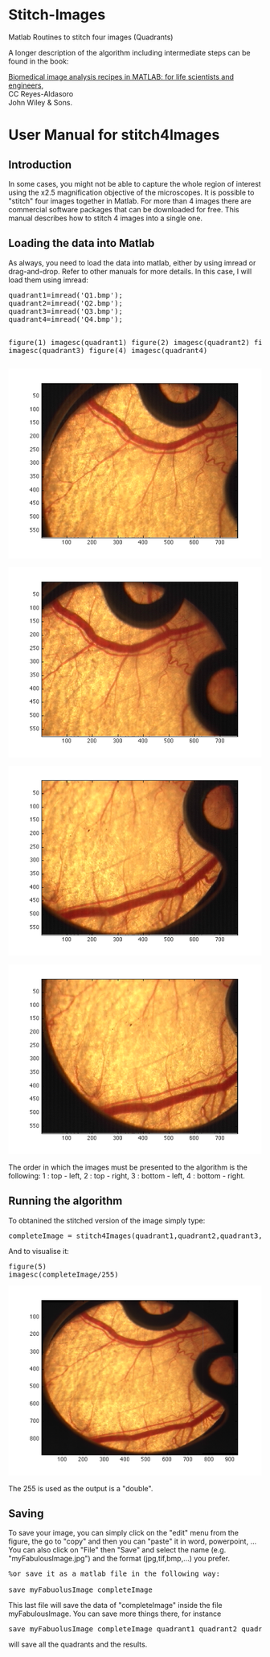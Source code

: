 # Stitch-Images
Matlab Routines to stitch four images (Quadrants)


<p>
A longer description of the algorithm including intermediate steps can be found in the book:
</p>
<p>
 <a href="http://onlinelibrary.wiley.com/book/10.1002/9781118657546">
  Biomedical image analysis recipes in MATLAB: for life scientists and engineers</a>, <br>
CC Reyes-Aldasoro<br>
John Wiley & Sons.
</p>

 <div class="content"><h1>User Manual for stitch4Images</h1><!--introduction--><!--/introduction-->
<h2>Introduction<a name="1"></a></h2>
<p>In some cases, you might not be able to capture the whole region of
interest using the x2.5 magnification objective of the microscopes. It
is possible to "stitch" four images together in Matlab. For more than 4
images there are commercial software packages that can be downloaded for
free. This manual describes how to stitch 4 images into a single one.</p>
          <h2>Loading the data into Matlab<a name="2"></a></h2>
<p>As always, you need to load the data into matlab, either by using imread or drag-and-drop. Refer to other manuals for more details. In this case, I will load them using imread:</p>
<pre class="codeinput">quadrant1=imread(<span class="string">'Q1.bmp'</span>);
quadrant2=imread(<span class="string">'Q2.bmp'</span>);
quadrant3=imread(<span class="string">'Q3.bmp'</span>);
quadrant4=imread(<span class="string">'Q4.bmp'</span>);

figure(1)
imagesc(quadrant1)
figure(2)
imagesc(quadrant2)
figure(3)
imagesc(quadrant3)
figure(4)
imagesc(quadrant4)
</pre>


![Screenshot](userManualStitch_01.png)

![Screenshot](userManualStitch_02.png)

![Screenshot](userManualStitch_03.png)

![Screenshot](userManualStitch_04.png)


<p>The order in which the images must be presented to the algorithm is the following: 1 : top - left, 2 : top - right, 3 : bottom - left, 4 : bottom - right.</p>

<h2>Running the algorithm<a name="4"></a></h2>

<p>To obtanined the stitched version of the image simply type:</p><pre class="codeinput">completeImage = stitch4Images(quadrant1,quadrant2,quadrant3,quadrant4);
</pre>

<p>And to visualise it:</p><pre class="codeinput">figure(5)
imagesc(completeImage/255)
</pre>


![Screenshot](userManualStitch_05.png)

<p>The 255 is used as the output is a "double".</p>

<h2>Saving<a name="7"></a></h2>

<p>To save your image, you can simply click on the "edit" menu from the figure, the go to "copy" and then you can "paste" it in word, powerpoint, ... You can also click on "File" then "Save" and select the name (e.g. "myFabulousImage.jpg") and the format (jpg,tif,bmp,...) you prefer.</p>

<pre class="codeinput"><span class="comment">%or save it as a matlab file in the following way:</span>

save <span class="string">myFabuolusImage</span> <span class="string">completeImage</span>
</pre>

<p>This last file will save the data of "completeImage" inside the file myFabulousImage. You can save more things there, for instance</p><pre class="codeinput">save <span class="string">myFabuolusImage</span> <span class="string">completeImage</span> <span class="string">quadrant1</span> <span class="string">quadrant2</span> <span class="string">quadrant3</span> <span class="string">quadrant4</span>
</pre><p>will save all the quadrants and the results.</p>
